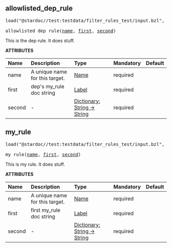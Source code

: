 <!-- Generated with Stardoc: http://skydoc.bazel.build -->



<a id="allowlisted_dep_rule"></a>

## allowlisted_dep_rule

<pre>
load("@stardoc//test:testdata/filter_rules_test/input.bzl", "allowlisted_dep_rule")

allowlisted_dep_rule(<a href="#allowlisted_dep_rule-name">name</a>, <a href="#allowlisted_dep_rule-first">first</a>, <a href="#allowlisted_dep_rule-second">second</a>)
</pre>

This is the dep rule. It does stuff.

**ATTRIBUTES**


| Name  | Description | Type | Mandatory | Default |
| :------------- | :------------- | :------------- | :------------- | :------------- |
| <a id="allowlisted_dep_rule-name"></a>name |  A unique name for this target.   | <a href="https://bazel.build/concepts/labels#target-names">Name</a> | required |  |
| <a id="allowlisted_dep_rule-first"></a>first |  dep's my_rule doc string   | <a href="https://bazel.build/concepts/labels">Label</a> | required |  |
| <a id="allowlisted_dep_rule-second"></a>second |  -   | <a href="https://bazel.build/rules/lib/dict">Dictionary: String -> String</a> | required |  |


<a id="my_rule"></a>

## my_rule

<pre>
load("@stardoc//test:testdata/filter_rules_test/input.bzl", "my_rule")

my_rule(<a href="#my_rule-name">name</a>, <a href="#my_rule-first">first</a>, <a href="#my_rule-second">second</a>)
</pre>

This is my rule. It does stuff.

**ATTRIBUTES**


| Name  | Description | Type | Mandatory | Default |
| :------------- | :------------- | :------------- | :------------- | :------------- |
| <a id="my_rule-name"></a>name |  A unique name for this target.   | <a href="https://bazel.build/concepts/labels#target-names">Name</a> | required |  |
| <a id="my_rule-first"></a>first |  first my_rule doc string   | <a href="https://bazel.build/concepts/labels">Label</a> | required |  |
| <a id="my_rule-second"></a>second |  -   | <a href="https://bazel.build/rules/lib/dict">Dictionary: String -> String</a> | required |  |


